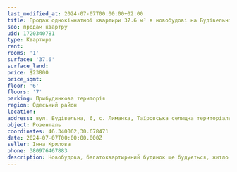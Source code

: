 ```yaml
---
last_modified_at: 2024-07-07T00:00:00+02:00
title: Продаж однокімнатної квартири 37.6 м² в новобудові на Будівельній в с. Лиманка
seo: продам квартру
uid: 1720340781
type: Квартира
rent:
rooms: '1'
surface: '37.6'
surface_land:
price: $23800
price_sqmt:
floor: '6'
floors: '7'
parking: Прибудинкова територія
region: Одеський район
location:
address: вул. Будівельна, 6, с. Лиманка, Таїровська селищна територіальна громада
object: Розенталь
coordinates: 46.340062,30.678471
date: 2024-07-07T00:00:00.000Z
seller: Інна Крилова
phone: 380976467883
description: Новобудова, багатоквартириний будинок ще будується, житло не введено в експлуатацію
---
```

